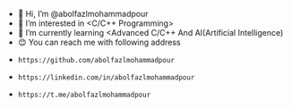 - 👋 Hi, I’m @abolfazlmohammadpour
- 👀 I’m interested in <C/C++ Programming>
- 🌱 I’m currently learning <Advanced C/C++ And AI(Artificial Intelligence)
- 😊 You can reach me with following address
-     https://github.com/abolfazlmohammadpour
-     https://linkedin.com/in/abolfazlmohammadpour
-     https://t.me/abolfazlmohammadpour
